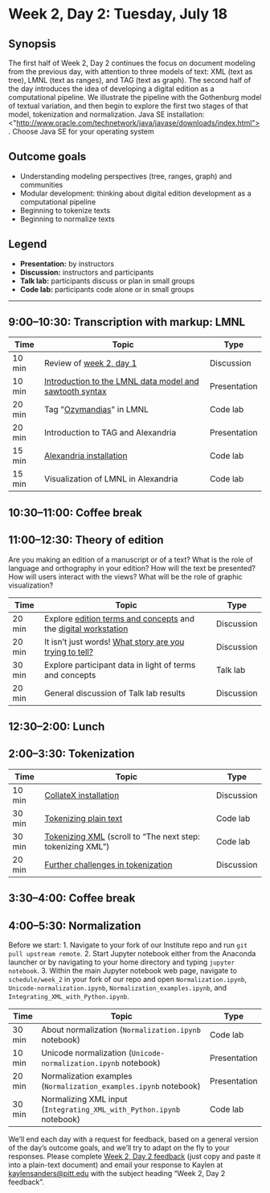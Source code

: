 # Week 2, Day 2: Tuesday, July 18
## Synopsis

The first half of Week 2, Day 2 continues the focus on document modeling from the
                previous day, with attention to three models of text: XML (text as tree), LMNL (text
                as ranges), and TAG (text as graph). The second half of the day introduces the idea
                of developing a digital edition as a computational pipeline. We illustrate the
                pipeline with the Gothenburg model of textual variation, and then begin to explore
                the first two stages of that model, tokenization and normalization. Java SE
                installation:
                <"http://www.oracle.com/technetwork/java/javase/downloads/index.html">. Choose
                Java SE for your operating system

## Outcome goals
* Understanding modeling perspectives (tree, ranges, graph) and communities
* Modular development: thinking about digital edition development as a computational pipeline
* Beginning to tokenize texts
* Beginning to normalize texts
## Legend

* **Presentation:** by instructors
* **Discussion:** instructors and participants
* **Talk lab:** participants discuss or plan in small groups
* **Code lab:** participants code alone or in small groups

* * *
## 9:00–10:30: Transcription with markup: LMNL

Time | Topic | Type
---- | ---- | ---- 
10 min | Review of [week 2, day 1](week_2_day_1_plan.md) | Discussion
10 min | [Introduction to the LMNL data model and sawtooth syntax](lmnl_syntax.md) | Presentation
20 min | Tag "[Ozymandias](ozymandias.txt)" in LMNL | Code lab
20 min | Introduction to TAG and Alexandria | Presentation
15 min | [Alexandria installation](../week_3/alexandria.md) | Code lab
15 min | Visualization of LMNL in Alexandria | Code lab

## 10:30–11:00: Coffee break

## 11:00–12:30: Theory of edition

Are you making an edition of a manuscript or of a text? What is the role of language and orthography in your edition? How will the text be presented? How will users interact with the views? What will be the role of graphic visualization?

Time | Topic | Type
---- | ---- | ---- 
20 min | Explore [edition terms and concepts](edition_terms_and_concepts.md) and the [digital workstation](../week_3/digital_workstation.md) | Discussion
20 min | It isn’t just words! [What story are you trying to tell?](sample_visualizations.md) | Discussion
30 min | Explore participant data in light of terms and concepts | Talk lab
20 min | General discussion of Talk lab results | Discussion

## 12:30–2:00: Lunch

## 2:00–3:30: Tokenization

Time | Topic | Type
---- | ---- | ---- 
10 min | [CollateX installation](https://github.com/Pittsburgh-NEH-Institute/Institute-Materials-2017/blob/master/schedule/week_2/collatex_installation.ipynb) | Discussion
30 min | [Tokenizing plain text](https://github.com/Pittsburgh-NEH-Institute/Institute-Materials-2017/blob/master/schedule/week_2/Tokenization.ipynb) | Code lab
30 min | [Tokenizing XML](https://github.com/Pittsburgh-NEH-Institute/Institute-Materials-2017/blob/master/schedule/week_2/Tokenization.ipynb) (scroll to “The next step: tokenizing XML”) | Code lab
20 min | [Further challenges in tokenization](tokenization.md) | Discussion

## 3:30–4:00: Coffee break

## 4:00–5:30: Normalization

Before we start: 1. Navigate to your fork of our Institute repo and run `git pull upstream remote`. 2. Start Jupyter notebook either from the Anaconda launcher or by navigating to your home directory and typing `jupyter notebook`. 3. Within the main Jupyter notebook web page, navigate to `schedule/week_2` in your fork of our repo and open `Normalization.ipynb`, `Unicode-normalization.ipynb`, `Normalization_examples.ipynb`, and `Integrating_XML_with_Python.ipynb`.

Time | Topic | Type
---- | ---- | ---- 
30 min | About normalization (`Normalization.ipynb` notebook) | Code lab
10 min | Unicode normalization (`Unicode-normalization.ipynb` notebook) | Presentation
20 min | Normalization examples (`Normalization_examples.ipynb` notebook) | Presentation
30 min | Normalizing XML input (`Integrating_XML_with_Python.ipynb` notebook) | Code lab

We’ll end each day with a request for feedback, based on a general version of the day’s outcome goals, and we’ll try to adapt on the fly to your responses. Please complete [Week 2, Day 2 feedback](week_2_day_2_feedback.md) (just copy and paste it into a plain-text document) and email your response to Kaylen at [kaylensanders@pitt.edu](mailto:kaylensanders@pitt.edu) with the subject heading “Week 2, Day 2 feedback”.